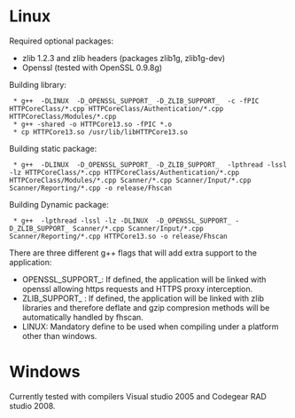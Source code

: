 # Linux #

Required optional packages:

  * zlib 1.2.3 and zlib headers (packages zlib1g, zlib1g-dev)
  * Openssl (tested with OpenSSL 0.9.8g)


Building library:
```
 * g++  -DLINUX  -D_OPENSSL_SUPPORT_ -D_ZLIB_SUPPORT_  -c -fPIC HTTPCoreClass/*.cpp HTTPCoreClass/Authentication/*.cpp HTTPCoreClass/Modules/*.cpp
 * g++ -shared -o HTTPCore13.so -fPIC *.o
 * cp HTTPCore13.so /usr/lib/libHTTPCore13.so
```
Building static package:
```
 * g++  -DLINUX  -D_OPENSSL_SUPPORT_ -D_ZLIB_SUPPORT_  -lpthread -lssl -lz HTTPCoreClass/*.cpp HTTPCoreClass/Authentication/*.cpp HTTPCoreClass/Modules/*.cpp Scanner/*.cpp Scanner/Input/*.cpp Scanner/Reporting/*.cpp -o release/Fhscan
```
Building Dynamic package:
```
 * g++  -lpthread -lssl -lz -DLINUX  -D_OPENSSL_SUPPORT_ -D_ZLIB_SUPPORT_ Scanner/*.cpp Scanner/Input/*.cpp Scanner/Reporting/*.cpp HTTPCore13.so -o release/Fhscan
```


There are three different g++ flags that will add extra support to the application:
  * OPENSSL\_SUPPORT_: If defined, the application will be linked with openssl allowing https requests and HTTPS proxy interception.
  * ZLIB\_SUPPORT_ : If defined, the application will be linked with zlib libraries and therefore deflate and gzip compresion methods will be automatically handled by fhscan.
  * LINUX: Mandatory define to be used when compiling under a platform other than windows.


# Windows #

Currently tested with compilers Visual studio 2005 and Codegear RAD studio 2008.